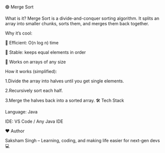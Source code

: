 🟢 Merge Sort

What is it?
Merge Sort is a divide-and-conquer sorting algorithm. It splits an array into smaller chunks, sorts them, and merges them back together.

Why it’s cool:

🔹 Efficient: O(n log n) time

🔹 Stable: keeps equal elements in order

🔹 Works on arrays of any size

How it works (simplified):

1.Divide the array into halves until you get single elements.

2.Recursively sort each half.

3.Merge the halves back into a sorted array.
🛠 Tech Stack

Language: Java

IDE: VS Code / Any Java IDE

❤️ Author

Saksham Singh – Learning, coding, and making life easier for next-gen devs 💻
